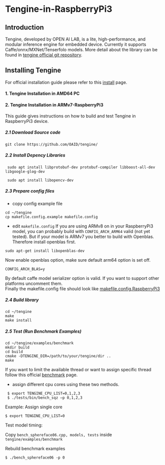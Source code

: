 # Tengine-in-RaspberryPi3

## Introduction

Tengine, developed by OPEN AI LAB, is a lite, high-performance, and modular inference engine for embedded device. Currently it supports Caffe/onnx/MXNet/Tenserfolo models. 
More detail about the library can be found in [tengine official git repository](https://github.com/OAID/Tengine). 

## Installing Tengine

For official installation guide please refer to this [install](https://github.com/OAID/Tengine/blob/master/doc/install.md) page. 

#### 1. Tengine Installation in AMD64 PC
#### 2. Tengine Installation in ARMv7-RaspberryPi3

This guide gives instructions on how to build and test Tengine in RaspberryPi3 device. 

##### 2.1 Download Source code
```buildoutcfg
git clone https://github.com/OAID/tengine/ 
```
##### 2.2 Install Depency Libraries
```buildoutcfg
 sudo apt install libprotobuf-dev protobuf-compiler libboost-all-dev libgoogle-glog-dev
```
```buildoutcfg
 sudo apt install libopencv-dev
```
##### 2.3 Prepare config files 
- copy config example file
```commandline
cd ~/tengine
cp makefile.config.example makefile.config
```
- edit ```makefile.config```
If you are using ARMv8 on in your RaspberryPi3 model, you can probably build with ```CONFIG_ARCH_ARM64``` valid (not yet tested). But if your model is ARMv7 you better to build with Openblas. Therefore install openblas first. 
```buildoutcfg
sudo apt-get install libopenblas-dev
```
Now enable openblas option, make sure default arm64 option is set off. 
```buildoutcfg
CONFIG_ARCH_BLAS=y
```
By default caffe model serializer option is valid. If you want to support other platforms uncomment them. <br />
Finally the makefile.config file should look like [makefile.config.RaspberryPi3](./makefile.config.RaspberryPi3)

##### 2.4 Build library
```buildoutcfg
cd ~/tengine
make
make install
```

##### 2.5 Test (Run Benchmark Examples)
```buildoutcfg
cd ~/tengine/examples/benchmark
mkdir build
cd build
cmake -DTENGINE_DIR=/path/to/your/tengine/dir .. 
make
```
If you want to limit the available thread or want to assign specific thread follow this official [benchmark](https://github.com/OAID/Tengine/blob/master/doc/benchmark.md) page.
- assign different cpu cores using these two methods. 
```buildoutcfg
 $ export TENGINE_CPU_LIST=0,1,2,3
 $ ./tests/bin/bench_sqz –p 0,1,2,3
```

Example: Assign single core 
```buildoutcfg
$ export TENGINE_CPU_LIST=0
```

Test model timing: <br />

Copy ```bench_sphereface06.cpp, models, tests``` inside ```tengine/examples/benchmark``` <br />

Rebuild benchmark examples <br />
```buildoutcfg
$ ./bench_sphereface06 -p 0
```
